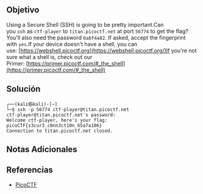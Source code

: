 ## Objetivo
Using a Secure Shell (SSH) is going to be pretty important.Can you `ssh` as `ctf-player` to `titan.picoctf.net` at port `56774` to get the flag?You'll also need the password `6abf4a82`. If asked, accept the fingerprint with `yes`.If your device doesn't have a shell, you can use: [https://webshell.picoctf.org](https://webshell.picoctf.org/)If you're not sure what a shell is, check out our Primer: [https://primer.picoctf.com/#_the_shell](https://primer.picoctf.com/#_the_shell)

## Solución
```
┌──(kali㉿kali)-[~]
└─$ ssh -p 56774 ctf-player@titan.picoctf.net
ctf-player@titan.picoctf.net's password: 
Welcome ctf-player, here's your flag: picoCTF{s3cur3_c0nn3ct10n_65a7a106}
Connection to titan.picoctf.net closed.
```
## Notas Adicionales
## Referencias
- [PicoCTF](https://play.picoctf.org)